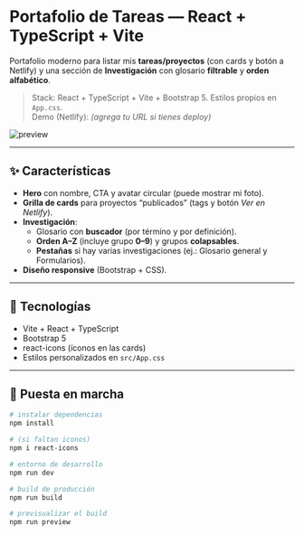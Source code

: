 # Portafolio de Tareas — React + TypeScript + Vite

Portafolio moderno para listar mis **tareas/proyectos** (con cards y botón a Netlify) y una sección de **Investigación** con glosario **filtrable** y **orden alfabético**.

> Stack: React + TypeScript + Vite + Bootstrap 5. Estilos propios en `App.css`.  
> Demo (Netlify): _(agrega tu URL si tienes deploy)_

![preview](public/preview.png)

---

## ✨ Características

- **Hero** con nombre, CTA y avatar circular (puede mostrar mi foto).
- **Grilla de cards** para proyectos “publicados” (tags y botón _Ver en Netlify_).
- **Investigación**:
  - Glosario con **buscador** (por término y por definición).
  - **Orden A–Z** (incluye grupo **0–9**) y grupos **colapsables**.
  - **Pestañas** si hay varias investigaciones (ej.: Glosario general y Formularios).
- **Diseño responsive** (Bootstrap + CSS).

---

## 🧰 Tecnologías

- Vite + React + TypeScript  
- Bootstrap 5  
- react-icons (íconos en las cards)  
- Estilos personalizados en `src/App.css`

---

## 🚀 Puesta en marcha

```bash
# instalar dependencias
npm install

# (si faltan iconos)
npm i react-icons

# entorno de desarrollo
npm run dev

# build de producción
npm run build

# previsualizar el build
npm run preview
